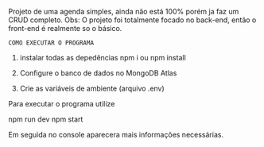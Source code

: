 Projeto de uma agenda simples, ainda não está 100% porém ja faz um CRUD completo.
Obs: O projeto foi totalmente focado no back-end, então o front-end é realmente so o básico.

    COMO EXECUTAR O PROGRAMA 
   
   1. instalar todas as depedências 
   npm i ou npm install
   
   2. Configure o banco de dados no MongoDB Atlas
   
   3. Crie as variáveis de ambiente (arquivo .env)
   
   Para executar o programa utilize
   
   npm run dev
   npm start 
   
   
Em seguida no console aparecera mais informações necessárias.   
